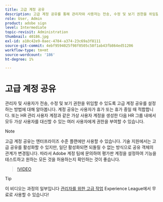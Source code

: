 ```yaml
---
title: 고급 계정 공유
description: 고급 계정 공유를 통해 관리자와 사용자는 전송, 수정 및 보기 권한을 위임할 수 있습니다.
role: User, Admin
product: adobe sign
level: Intermediate
topic-revisit: Administration
thumbnail: 40186.jpg
exl-id: a10c42e9-8aec-4784-a374-23c69a3f8111
source-git-commit: 4ebf9594025f98f0505c58f1ab43fb864ed51206
workflow-type: tm+mt
source-wordcount: '186'
ht-degree: 1%

---
```


# 고급 계정 공유

관리자 및 사용자가 전송, 수정 및 보기 권한을 위임할 수 있도록 고급 계정 공유를 설정하는 방법에 대해 알아봅니다. 계정 공유는 사용자가 휴가 또는 휴가 중일 때 적합합니다. 또는 HR 관리 사용자 계정과 같은 가상 사용자 계정을 생성한 다음 HR 그룹 내에서 모두 가상 사용자를 대신할 수 있는 여러 사용자에게 권한을 부여할 수 있습니다.

>[!NOTE]
>
>고급 계정 공유는 엔터프라이즈 수준 플랜에만 사용할 수 있습니다. 기술 지원에서는 고급 공유를 활성화할 수 있지만, 일단 활성화되면 되돌릴 수 없는 방식으로 공유 객체의 관계가 변경됩니다. 따라서 Adobe 계정 팀에 문의하여 평가판 계정을 설정하여 기능을 테스트하고 원하는 모든 것을 허용하는지 확인하는 것이 좋습니다.

>[!VIDEO](https://video.tv.adobe.com/v/40186?quality=12&learn=on&hidetitle=true)

>[!TIP]
>
>이 비디오는 과정의 일부입니다 [관리자를 위한 고급 작업](https://experienceleague.adobe.com/?recommended=Sign-A-1-2020.1) Experience League에서 무료로 사용할 수 있습니다!
